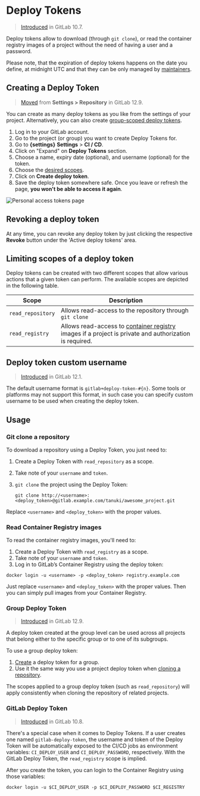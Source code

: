 # Deploy Tokens

> [Introduced][ce-17894] in GitLab 10.7.

Deploy tokens allow to download (through `git clone`), or read the container registry images of a project without the need of having a user and a password.

Please note, that the expiration of deploy tokens happens on the date you define,
at midnight UTC and that they can be only managed by [maintainers](../../permissions.md).

## Creating a Deploy Token

> [Moved](https://gitlab.com/gitlab-org/gitlab/issues/199370) from **Settings > Repository** in GitLab 12.9.

You can create as many deploy tokens as you like from the settings of your project. Alternatively, you can also create [group-scoped deploy tokens](#group-deploy-token).

1. Log in to your GitLab account.
1. Go to the project (or group) you want to create Deploy Tokens for.
1. Go to **{settings}** **Settings** > **CI / CD**.
1. Click on "Expand" on **Deploy Tokens** section.
1. Choose a name, expiry date (optional), and username (optional) for the token.
1. Choose the [desired scopes](#limiting-scopes-of-a-deploy-token).
1. Click on **Create deploy token**.
1. Save the deploy token somewhere safe. Once you leave or refresh
   the page, **you won't be able to access it again**.

![Personal access tokens page](img/deploy_tokens.png)

## Revoking a deploy token

At any time, you can revoke any deploy token by just clicking the
respective **Revoke** button under the 'Active deploy tokens' area.

## Limiting scopes of a deploy token

Deploy tokens can be created with two different scopes that allow various
actions that a given token can perform. The available scopes are depicted in
the following table.

| Scope | Description |
| ----- | ----------- |
| `read_repository` | Allows read-access to the repository through `git clone` |
| `read_registry` | Allows read-access to [container registry] images if a project is private and authorization is required. |

## Deploy token custom username

> [Introduced](https://gitlab.com/gitlab-org/gitlab-foss/-/merge_requests/29639) in GitLab 12.1.

The default username format is `gitlab+deploy-token-#{n}`. Some tools or platforms may not support this format,
in such case you can specify custom username to be used when creating the deploy token.

## Usage

### Git clone a repository

To download a repository using a Deploy Token, you just need to:

1. Create a Deploy Token with `read_repository` as a scope.
1. Take note of your `username` and `token`.
1. `git clone` the project using the Deploy Token:

   ```shell
   git clone http://<username>:<deploy_token>@gitlab.example.com/tanuki/awesome_project.git
   ```

Replace `<username>` and `<deploy_token>` with the proper values.

### Read Container Registry images

To read the container registry images, you'll need to:

1. Create a Deploy Token with `read_registry` as a scope.
1. Take note of your `username` and `token`.
1. Log in to GitLab’s Container Registry using the deploy token:

```shell
docker login -u <username> -p <deploy_token> registry.example.com
```

Just replace `<username>` and `<deploy_token>` with the proper values. Then you can simply
pull images from your Container Registry.

### Group Deploy Token

> [Introduced](https://gitlab.com/gitlab-org/gitlab/issues/21765) in GitLab 12.9.

A deploy token created at the group level can be used across all projects that
belong either to the specific group or to one of its subgroups.

To use a group deploy token:

1. [Create](#creating-a-deploy-token) a deploy token for a group.
1. Use it the same way you use a project deploy token when
   [cloning a repository](#git-clone-a-repository).

The scopes applied to a group deploy token (such as `read_repository`) will
apply consistently when cloning the repository of related projects.

### GitLab Deploy Token

> [Introduced][ce-18414] in GitLab 10.8.

There's a special case when it comes to Deploy Tokens. If a user creates one
named `gitlab-deploy-token`, the username and token of the Deploy Token will be
automatically exposed to the CI/CD jobs as environment variables: `CI_DEPLOY_USER` and
`CI_DEPLOY_PASSWORD`, respectively. With the GitLab Deploy Token, the
`read_registry` scope is implied.

After you create the token, you can login to the Container Registry using
those variables:

```shell
docker login -u $CI_DEPLOY_USER -p $CI_DEPLOY_PASSWORD $CI_REGISTRY
```

[ce-17894]: https://gitlab.com/gitlab-org/gitlab-foss/-/merge_requests/17894
[ce-11845]: https://gitlab.com/gitlab-org/gitlab-foss/-/merge_requests/11845
[ce-18414]: https://gitlab.com/gitlab-org/gitlab-foss/-/merge_requests/18414
[container registry]: ../../packages/container_registry/index.md
